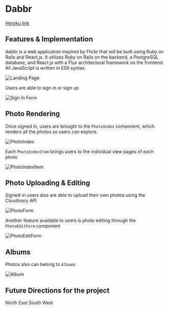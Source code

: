 # Dabbr

[Heroku link](https://dabbr.herokuapp.com)

## Features & Implementation

dabbr is a web application inspired by Flickr that will be built using Ruby on Rails and React.js. It utilizes Ruby on Rails on the backend, a PostgreSQL database, and React.js with a Flux architectural framework on the frontend. All JavaScript is written in ES6 syntax.

![Landing Page](http://res.cloudinary.com/deqbn35yx/image/upload/v1468232266/Screenshot_2016-07-11_03.16.41_zipj0k.png)

Users are able to sign in or sign up

![Sign In Form](http://res.cloudinary.com/deqbn35yx/image/upload/v1468232621/Screenshot_2016-07-11_03.20.34_tlsrfn.png)

## Photo Rendering

Once signed in, users are brought to the `PhotoIndex` component, which renders all the photos so users can explore.

![PhotoIndex](http://res.cloudinary.com/deqbn35yx/image/upload/v1468232627/Screenshot_2016-07-11_03.20.43_t7qcf2.png)

Each `PhotoIndexItem` brings users to the individual view pages of each photo

![PhotoIndexItem](http://res.cloudinary.com/deqbn35yx/image/upload/v1468232629/Screenshot_2016-07-11_03.20.57_lxxjcx.png)

## Photo Uploading & Editing

Signed-in users also are able to upload their own photos using the Cloudinary API

![PhotoForm](http://res.cloudinary.com/deqbn35yx/image/upload/v1468232617/Screenshot_2016-07-11_03.21.25_j7enag.png)

Another feature available to users is photo editing through the `PhotoEditForm` component

![PhotoEditForm](http://res.cloudinary.com/deqbn35yx/image/upload/v1468232623/Screenshot_2016-07-11_03.21.19_c9ksf8.png)

## Albums

Photos also can belong to `Album`s

![Album](http://res.cloudinary.com/deqbn35yx/image/upload/v1468232628/Screenshot_2016-07-11_03.21.06_bbc0m6.png)


## Future Directions for the project

North
East
South
West
